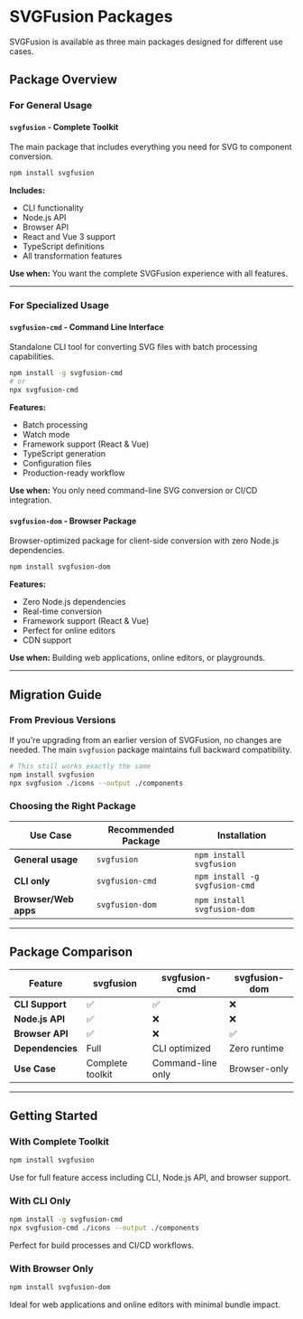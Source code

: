 # SVGFusion Packages

SVGFusion is available as three main packages designed for different use cases.

## Package Overview

### **For General Usage**

#### `svgfusion` - Complete Toolkit

The main package that includes everything you need for SVG to component conversion.

```bash
npm install svgfusion
```

**Includes:**

- CLI functionality
- Node.js API
- Browser API
- React and Vue 3 support
- TypeScript definitions
- All transformation features

**Use when:** You want the complete SVGFusion experience with all features.

---

### **For Specialized Usage**

#### `svgfusion-cmd` - Command Line Interface

Standalone CLI tool for converting SVG files with batch processing capabilities.

```bash
npm install -g svgfusion-cmd
# or
npx svgfusion-cmd
```

**Features:**

- Batch processing
- Watch mode
- Framework support (React & Vue)
- TypeScript generation
- Configuration files
- Production-ready workflow

**Use when:** You only need command-line SVG conversion or CI/CD integration.

#### `svgfusion-dom` - Browser Package

Browser-optimized package for client-side conversion with zero Node.js dependencies.

```bash
npm install svgfusion-dom
```

**Features:**

- Zero Node.js dependencies
- Real-time conversion
- Framework support (React & Vue)
- Perfect for online editors
- CDN support

**Use when:** Building web applications, online editors, or playgrounds.

---

## Migration Guide

### From Previous Versions

If you're upgrading from an earlier version of SVGFusion, no changes are needed. The main `svgfusion` package maintains full backward compatibility.

```bash
# This still works exactly the same
npm install svgfusion
npx svgfusion ./icons --output ./components
```

### Choosing the Right Package

| Use Case             | Recommended Package | Installation                   |
| -------------------- | ------------------- | ------------------------------ |
| **General usage**    | `svgfusion`         | `npm install svgfusion`        |
| **CLI only**         | `svgfusion-cmd`     | `npm install -g svgfusion-cmd` |
| **Browser/Web apps** | `svgfusion-dom`     | `npm install svgfusion-dom`    |

---

## Package Comparison

| Feature          | svgfusion        | svgfusion-cmd     | svgfusion-dom |
| ---------------- | ---------------- | ----------------- | ------------- |
| **CLI Support**  | ✅               | ✅                | ❌            |
| **Node.js API**  | ✅               | ❌                | ❌            |
| **Browser API**  | ✅               | ❌                | ✅            |
| **Dependencies** | Full             | CLI optimized     | Zero runtime  |
| **Use Case**     | Complete toolkit | Command-line only | Browser-only  |

---

## Getting Started

### With Complete Toolkit

```bash
npm install svgfusion
```

Use for full feature access including CLI, Node.js API, and browser support.

### With CLI Only

```bash
npm install -g svgfusion-cmd
npx svgfusion-cmd ./icons --output ./components
```

Perfect for build processes and CI/CD workflows.

### With Browser Only

```bash
npm install svgfusion-dom
```

Ideal for web applications and online editors with minimal bundle impact.
